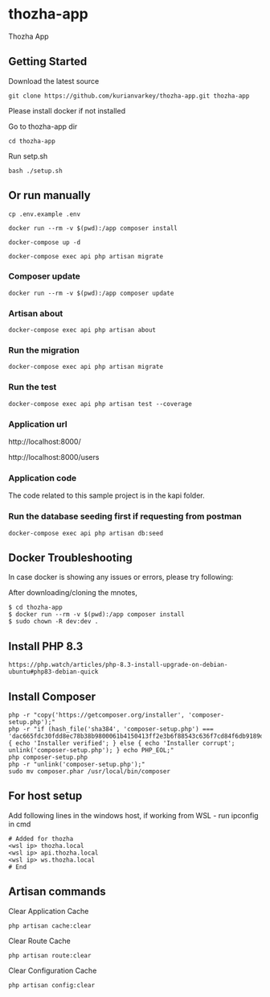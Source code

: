 # thozha-app

Thozha App
## Getting Started

Download the latest source
```
git clone https://github.com/kurianvarkey/thozha-app.git thozha-app
```

Please install docker if not installed

Go to thozha-app dir

```
cd thozha-app
```

Run setp.sh

```
bash ./setup.sh
```

## Or run manually

```
cp .env.example .env

docker run --rm -v $(pwd):/app composer install

docker-compose up -d

docker-compose exec api php artisan migrate
```

### Composer update
```
docker run --rm -v $(pwd):/app composer update
```

### Artisan about
```
docker-compose exec api php artisan about
```

### Run the migration
```
docker-compose exec api php artisan migrate
```

### Run the test
```
docker-compose exec api php artisan test --coverage
```

### Application url
http://localhost:8000/

http://localhost:8000/users


### Application code
The code related to this sample project is in the kapi folder.


### Run the database seeding first if requesting from postman
```
docker-compose exec api php artisan db:seed
```

## Docker Troubleshooting
In case docker is showing any issues or errors, please try following:

After downloading/cloning the mnotes,

```
$ cd thozha-app
$ docker run --rm -v $(pwd):/app composer install
$ sudo chown -R dev:dev .
```

## Install PHP 8.3
```
https://php.watch/articles/php-8.3-install-upgrade-on-debian-ubuntu#php83-debian-quick
```

## Install Composer
```
php -r "copy('https://getcomposer.org/installer', 'composer-setup.php');"
php -r "if (hash_file('sha384', 'composer-setup.php') === 'dac665fdc30fdd8ec78b38b9800061b4150413ff2e3b6f88543c636f7cd84f6db9189d43a81e5503cda447da73c7e5b6') { echo 'Installer verified'; } else { echo 'Installer corrupt'; unlink('composer-setup.php'); } echo PHP_EOL;"
php composer-setup.php
php -r "unlink('composer-setup.php');"
sudo mv composer.phar /usr/local/bin/composer
```

## For host setup
Add following lines in the windows host, if working from WSL
<wsl ip> - run ipconfig in cmd
```
# Added for thozha
<wsl ip> thozha.local
<wsl ip> api.thozha.local
<wsl ip> ws.thozha.local
# End 
```

## Artisan commands
Clear Application Cache
```
php artisan cache:clear
```
Clear Route Cache
```
php artisan route:clear
```
Clear Configuration Cache
```
php artisan config:clear
```